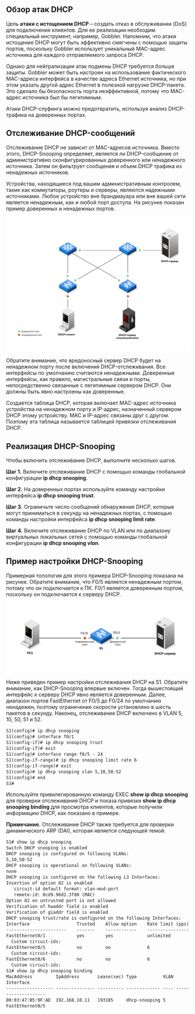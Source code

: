 <!-- 11.3.1 -->
## Обзор атак DHCP

Цель **атаки с истощением DHCP** – создать отказ в обслуживании (DoS) для подключения клиентов. Для ее реализации необходим специальный инструмент, например, Gobbler. Напомним, что атаки истощение DHCP могут быть эффективно смягчены с помощью защиты портов, поскольку Gobbler использует уникальный MAC-адрес источника для каждого отправляемого запроса DHCP.

Однако для нейтрализации атак подмены DHCP требуется больше защиты. Gobbler может быть настроен на использование фактического MAC-адреса интерфейса в качестве адреса Ethernet источника, но при этом указать другой адрес Ethernet в полезной нагрузке DHCP-пакета. Это сделало бы безопасность порта неэффективной, потому что MAC-адрес источника был бы легитимным.

Атаки DHCP-спуфинга можно предотвратить, используя анализ DHCP-трафика на доверенных портах.

<!-- 11.3.2 -->
## Отслеживание DHCP-сообщений

Отслеживание DHCP не зависит от MAC-адресов источника. Вместо этого, DHCP-Snooping определяет, является ли DHCP-сообщение от административно сконфигурированных доверенного или ненадежного источника. Затем он фильтрует сообщения и объем DHCP трафика из ненадежных источников.

Устройства, находящиеся под вашим административным контролем, такие как коммутаторы, роутеры и серверы, являются надежными источниками. Любое устройство вне брандмауэра или вне вашей сети является ненадежным, как и любой порт доступа. На рисунке показан пример доверенных и ненадежных портов.

![](./assets/11.3.2.svg)


Обратите внимание, что вредоносный сервер DHCP будет на ненадежном порту после включения DHCP-отслеживания. Все интерфейсы по умолчанию считаются ненадежными. Доверенные интерфейсы, как правило, магистральные связи и порты, непосредственно связанные с легитимным сервером DHCP. Они должны быть явно настроены как доверенные.

Создается таблица DHCP, которая включает MAC-адрес источника устройства на ненадежном порту и IP-адрес, назначенный сервером DHCP этому устройству. MAC и IP-адрес связаны друг с другом. Поэтому эта таблица называется таблицей привязки отслеживания DHCP.

<!-- 11.3.3 -->
## Реализация DHCP-Snooping

Чтобы включить отслеживание DHCP, выполните несколько шагов.

**Шаг 1.** Включите отслеживание DHCP с помощью команды глобальной конфигурации **ip dhcp snooping**.

**Шаг 2.** На доверенных портах используйте команду настройки интерфейса **ip dhcp snooping trust**.

**Шаг 3.** Ограничьте число сообщений обнаружения DHCP, которые могут приниматься в секунду на ненадежных портах, с помощью команды настройки интерфейса **ip dhcp snooping limit rate**.

**Шаг 4.** Включите отслеживание DHCP по VLAN или по диапазону виртуальных локальных сетей с помощью команды глобальной конфигурации **ip dhcp snooping _vlan_**.

<!-- 11.3.4 -->
## Пример настройки DHCP-Snooping

Примерная топология для этого примера DHCP-Snooping показана на рисунке. Обратите внимание, что F0/5 является ненадежным портом, потому что он подключается к ПК. F0/1 является доверенным портом, поскольку он подключается к серверу DHCP.

![](./assets/11.3.4.svg)


Ниже приведен пример настройки отслеживания DHCP на S1. Обратите внимание, как DHCP-Snooping впервые включен. Тогда вышестоящий интерфейс к серверу DHCP явно является доверенным. Далее, диапазон портов FastEthernet от F0/5 до F0/24 по умолчанию ненадежен, поэтому ограничение скорости установлено в шесть пакетов в секунду. Наконец, отслеживание DHCP включено в VLAN 5, 10, 50, 51 и 52.

```
S1(config)# ip dhcp snooping
S1(config)# interface f0/1
S1(config-if)# ip dhcp snooping trust
S1(config-if)# exit
S1(config)# interface range f0/5 - 24
S1(config-if-range)# ip dhcp snooping limit rate 6
S1(config-if-range)# exit
S1(config)# ip dhcp snooping vlan 5,10,50-52
S1(config)# end
S1#
```

Используйте привилегированную команду EXEC **show ip dhcp snooping** для проверки отслеживания DHCP и показа привязки **show ip dhcp snooping binding** для просмотра клиентов, которые получили информацию DHCP, как показано в примере.

**Примечание.** Отслеживание DHCP также требуется для проверки динамического ARP (DAI), которая является следующей темой.

```
S1# show ip dhcp snooping
Switch DHCP snooping is enabled
DHCP snooping is configured on following VLANs:
5,10,50-52
DHCP snooping is operational on following VLANs:
none
DHCP snooping is configured on the following L3 Interfaces:
Insertion of option 82 is enabled
   circuit-id default format: vlan-mod-port
   remote-id: 0cd9.96d2.3f80 (MAC)
Option 82 on untrusted port is not allowed
Verification of hwaddr field is enabled
Verification of giaddr field is enabled
DHCP snooping trust/rate is configured on the following Interfaces:
Interface                  Trusted    Allow option    Rate limit (pps)
-----------------------    -------    ------------    ----------------   
FastEthernet0/1            yes        yes             unlimited
  Custom circuit-ids:
FastEthernet0/5            no         no              6         
  Custom circuit-ids:
FastEthernet0/6            no         no              6         
  Custom circuit-ids:
S1# show ip dhcp snooping binding
MacAddress         IpAddress       Lease(sec) Type          VLAN Interface
------------------ --------------- ---------- ------------- ---- --------------------
00:03:47:B5:9F:AD  192.168.10.11   193185     dhcp-snooping 5    FastEthernet0/5
```

<!-- 11.3.5 -->
<!-- syntax -->
